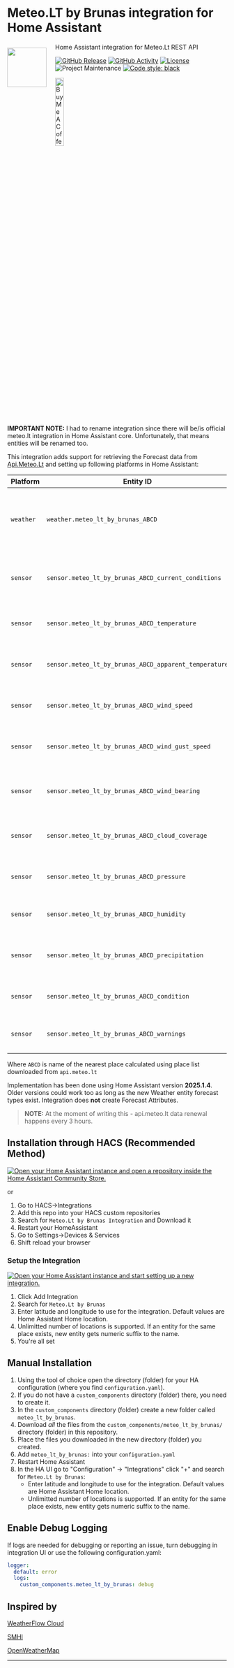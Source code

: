 # Meteo.LT by Brunas integration for Home Assistant
<img width="90" height="90" src="https://github.com/Brunas/meteo_lt_by_brunas/blob/main/images/icon.png?raw=true" style="float: left; margin-right: 20px; margin-top: 10px;" >

Home Assistant integration for Meteo.Lt REST API

[![GitHub Release][releases-shield]][releases]
[![GitHub Activity][commits-shield]][commits]
[![License][license-shield]](LICENSE)
![Project Maintenance][maintenance-shield]
[![Code style: black](https://img.shields.io/badge/code%20style-black-000000.svg)](https://github.com/psf/black)

<a href="https://buymeacoffee.com/pdfdc52z8h" target="_blank"><img src="https://cdn.buymeacoffee.com/buttons/v2/default-yellow.png" alt="Buy Me A Coffee" width="20%"></a>


**IMPORTANT NOTE:** I had to rename integration since there will be/is official meteo.lt integration in Home Assistant core. Unfortunately, that means entities will be renamed too.


This integration adds support for retrieving the Forecast data from [Api.Meteo.Lt](https://api.meteo.lt) and setting up following platforms in Home Assistant:

| Platform  | Entity ID                                             | Description                                                                                                                           |
| --------- | ----------------------------------------------------- | ------------------------------------------------------------------------------------------------------------------------------------- |
| `weather` | `weather.meteo_lt_by_brunas_ABCD`                     | A Home Assistant `weather` entity, with current data, and hourly forecast data. The first forecast record is treated as current data. |
| `sensor`  | `sensor.meteo_lt_by_brunas_ABCD_current_conditions`   | Sensor with all available data taken from the forecast first record and native value set to `temperature`                             |
| `sensor`  | `sensor.meteo_lt_by_brunas_ABCD_temperature`          | Sensor with `temperature` attribute taken from the forecast first record                                                              |
| `sensor`  | `sensor.meteo_lt_by_brunas_ABCD_apparent_temperature` | Sensor with `apparent_temperature` attribute taken from the forecast first record                                                     |
| `sensor`  | `sensor.meteo_lt_by_brunas_ABCD_wind_speed`           | Sensor with `wind_speed` attribute taken from the forecast first record                                                               |
| `sensor`  | `sensor.meteo_lt_by_brunas_ABCD_wind_gust_speed`      | Sensor with `wind_gust_speed` attribute taken from the forecast first record                                                          |
| `sensor`  | `sensor.meteo_lt_by_brunas_ABCD_wind_bearing`         | Sensor with `wind_bearing` attribute taken from the forecast first record                                                             |
| `sensor`  | `sensor.meteo_lt_by_brunas_ABCD_cloud_coverage`       | Sensor with `cloud_coverage` attribute taken from the forecast first record                                                           |
| `sensor`  | `sensor.meteo_lt_by_brunas_ABCD_pressure`             | Sensor with `pressure` attribute taken from the forecast first record                                                                 |
| `sensor`  | `sensor.meteo_lt_by_brunas_ABCD_humidity`             | Sensor with `humidity` attribute taken from the forecast first record                                                                 |
| `sensor`  | `sensor.meteo_lt_by_brunas_ABCD_precipitation`        | Sensor with `precipitation` attribute taken from the forecast first record                                                            |
| `sensor`  | `sensor.meteo_lt_by_brunas_ABCD_condition`            | Sensor with `condition` attribute taken from the forecast first record                                                                |
| `sensor`  | `sensor.meteo_lt_by_brunas_ABCD_warnings`             | Sensor with `warnings` attribute taken from the forecast first record                                                                 |

Where `ABCD` is name of the nearest place calculated using place list downloaded from `api.meteo.lt`

Implementation has been done using Home Assistant version **2025.1.4**. Older versions could work too as long as the new Weather entity forecast types exist. Integration does **not** create Forecast Attributes.

>**NOTE:** At the moment of writing this - api.meteo.lt data renewal happens every 3 hours.

## Installation through HACS (Recommended Method)

[![Open your Home Assistant instance and open a repository inside the Home Assistant Community Store.](https://my.home-assistant.io/badges/hacs_repository.svg)](https://my.home-assistant.io/redirect/hacs_repository/?owner=Brunas&repository=meteo_lt_by_brunas&category=integration)

or

1. Go to HACS->Integrations
2. Add this repo into your HACS custom repositories
3. Search for `Meteo.Lt by Brunas Integration` and Download it
4. Restart your HomeAssistant
5. Go to Settings->Devices & Services
6. Shift reload your browser

### Setup the Integration

[![Open your Home Assistant instance and start setting up a new integration.](https://my.home-assistant.io/badges/config_flow_start.svg)](https://my.home-assistant.io/redirect/config_flow_start/?domain=meteo_lt_by_brunas)

1. Click Add Integration
1. Search for `Meteo.Lt by Brunas`
1. Enter latitude and longitude to use for the integration. Default values are Home Assistant Home location.
1. Unlimitted number of locations is supported. If an entity for the same place exists, new entity gets numeric suffix to the name.
1. You're all set


## Manual Installation

1. Using the tool of choice open the directory (folder) for your HA configuration (where you find `configuration.yaml`).
1. If you do not have a `custom_components` directory (folder) there, you need to create it.
1. In the `custom_components` directory (folder) create a new folder called `meteo_lt_by_brunas`.
1. Download _all_ the files from the `custom_components/meteo_lt_by_brunas/` directory (folder) in this repository.
1. Place the files you downloaded in the new directory (folder) you created.
1. Add `meteo_lt_by_brunas:` into your `configuration.yaml`
1. Restart Home Assistant
1. In the HA UI go to "Configuration" -> "Integrations" click "+" and search for `Meteo.Lt by Brunas`:
     - Enter latitude and longitude to use for the integration. Default values are Home Assistant Home location.
     - Unlimitted number of locations is supported. If an entity for the same place exists, new entity gets numeric suffix to the name.

## Enable Debug Logging

If logs are needed for debugging or reporting an issue, turn debugging in integration UI or use the following configuration.yaml:

```yaml
logger:
  default: error
  logs:
    custom_components.meteo_lt_by_brunas: debug
```

## Inspired by

[WeatherFlow Cloud](https://www.home-assistant.io/integrations/weatherflow_cloud/)

[SMHI](https://www.home-assistant.io/integrations/smhi/)

[OpenWeatherMap](https://www.home-assistant.io/integrations/openweathermap/)


***

[commits-shield]: https://img.shields.io/github/commit-activity/y/Brunas/meteo_lt.svg?style=flat-square
[commits]: https://github.com/Brunas/meteo_lt_by_brunas/commits/main
[hacs]: https://github.com/hacs/integration
[hacsbadge]: https://img.shields.io/badge/HACS-Default-orange.svg?style=flat-square
[license-shield]: https://img.shields.io/github/license/Brunas/meteo_lt_by_brunas.svg?style=flat-square
[maintenance-shield]: https://img.shields.io/badge/maintainer-Brunas%20%40Brunas-blue.svg?style=flat-square
[releases-shield]: https://img.shields.io/github/release/Brunas/meteo_lt_by_brunas.svg?style=flat-square
[releases]: https://github.com/Brunas/meteo_lt_by_brunas/releases
